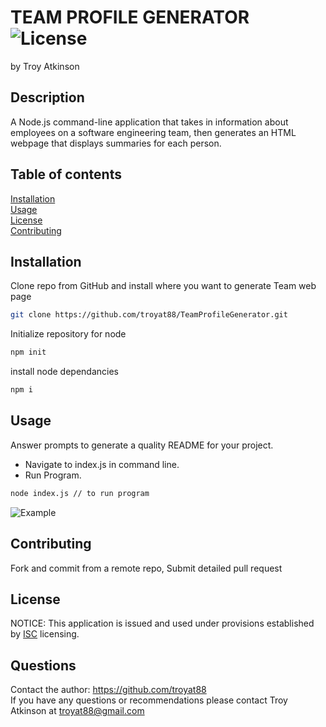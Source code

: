 # TEAM PROFILE GENERATOR ![License](https://img.shields.io/badge/License-ISC-brightgreen)
   
by Troy Atkinson

## Description
A Node.js command-line application that takes in information about employees on a software engineering team, then generates an HTML webpage that displays summaries for each person.

## Table of contents
[Installation](#Installation)  
[Usage](#Usage)  
[License](#License)  
[Contributing](#Contributing)  
    
## Installation
Clone repo from GitHub and install where you want to generate Team web page
```bash
git clone https://github.com/troyat88/TeamProfileGenerator.git
```
Initialize repository for node
```bash
npm init
```
install node dependancies
```bash
npm i 
```

    
## Usage
Answer prompts to generate a quality README for your project.
* Navigate to index.js in command line. 
* Run Program. 
```bash
node index.js // to run program
```
![Example]("./assets/Demo.gif")

    
## Contributing
Fork and commit from a remote repo, Submit detailed pull request
    
    
## License
NOTICE: This application is issued and used under provisions established by [ISC](https://choosealicense.com/licenses/ISC/) licensing.

## Questions
Contact the author: https://github.com/troyat88  
If you have any questions or recommendations please contact Troy Atkinson at troyat88@gmail.com
